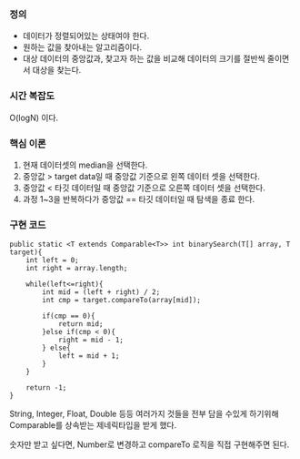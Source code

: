 ### 정의
- 데이터가 정렬되어있는 상태여야 한다.
- 원하는 값을 찾아내는 알고리즘이다.
- 대상 데이터의 중앙값과, 찾고자 하는 값을 비교해 데이터의 크기를 절반씩 줄이면서 대상을 찾는다.

### 시간 복잡도
O(logN) 이다.

### 핵심 이론
1. 현재 데이터셋의 median을 선택한다.
2. 중앙값 > target data일 때 중앙값 기준으로 왼쪽 데이터 셋을 선택한다.
3. 중앙값 < 타깃 데이터일 때 중앙값 기준으로 오른쪽 데이터 셋을 선택한다.
4. 과정 1~3을 반복하다가 중앙값 == 타깃 데이터일 때 탐색을 종료 한다.

### 구현 코드
```
public static <T extends Comparable<T>> int binarySearch(T[] array, T target){  
    int left = 0;  
    int right = array.length;  
  
    while(left<=right){  
        int mid = (left + right) / 2;  
        int cmp = target.compareTo(array[mid]);  
  
        if(cmp == 0){  
            return mid;  
        }else if(cmp < 0){  
            right = mid - 1;  
        } else{  
            left = mid + 1;  
        }  
    }  
  
    return -1;  
}
```
String, Integer, Float, Double 등등 여러가지 것들을 전부 담을 수있게 하기위해 Comparable<T>를 상속받는 제네릭타입을 받게 했다.

숫자만 받고 싶다면, Number로 변경하고 compareTo 로직을 직접 구현해주면 된다.